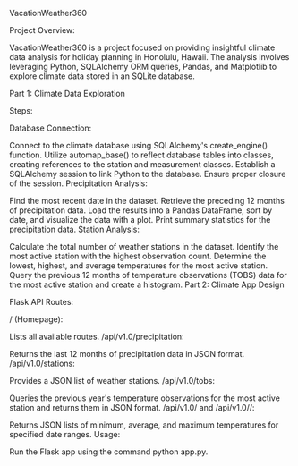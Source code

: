  VacationWeather360

Project Overview:

VacationWeather360 is a project focused on providing insightful climate data analysis for holiday planning in Honolulu, Hawaii. The analysis involves leveraging Python, SQLAlchemy ORM queries, Pandas, and Matplotlib to explore climate data stored in an SQLite database.

Part 1: Climate Data Exploration

Steps:

Database Connection:

Connect to the climate database using SQLAlchemy's create_engine() function.
Utilize automap_base() to reflect database tables into classes, creating references to the station and measurement classes.
Establish a SQLAlchemy session to link Python to the database.
Ensure proper closure of the session.
Precipitation Analysis:

Find the most recent date in the dataset.
Retrieve the preceding 12 months of precipitation data.
Load the results into a Pandas DataFrame, sort by date, and visualize the data with a plot.
Print summary statistics for the precipitation data.
Station Analysis:

Calculate the total number of weather stations in the dataset.
Identify the most active station with the highest observation count.
Determine the lowest, highest, and average temperatures for the most active station.
Query the previous 12 months of temperature observations (TOBS) data for the most active station and create a histogram.
Part 2: Climate App Design

Flask API Routes:

/ (Homepage):

Lists all available routes.
/api/v1.0/precipitation:

Returns the last 12 months of precipitation data in JSON format.
/api/v1.0/stations:

Provides a JSON list of weather stations.
/api/v1.0/tobs:

Queries the previous year's temperature observations for the most active station and returns them in JSON format.
/api/v1.0/<start> and /api/v1.0/<start>/<end>:

Returns JSON lists of minimum, average, and maximum temperatures for specified date ranges.
Usage:

Run the Flask app using the command python app.py.
